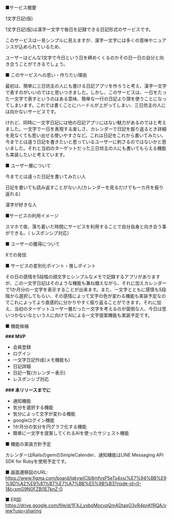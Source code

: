 ■サービス概要

1文字日記(仮)

1文字日記(仮)は漢字一文字で毎日を記録できる日記形式のサービスです。

このサービスは一見シンプルに見えますが、漢字一文字には多くの意味やニュアンスが込められているため、

ユーザーはどんな1文字で今日という日を締めくくるのかその日一日の自分と向き合うことができるでしょう。

■ このサービスへの思い・作りたい理由

最初は、簡単に三日坊主の人にも書ける日記アプリを作ろうと考え、漢字一文字で表すのがいいのではと思いつきました。しかし、このサービスは、一日をたった一文字で表すというのはある意味、簡単な一行の日記より頭を使うことになってしまいます。これでは書くことにハードルが上がってしまい、三日坊主の人には向かないサービスです。

けれど、同時に一文字日記には他の日記アプリにはない魅力があるのではと考えました。一文字で一日を表現する楽しさ、カレンダーで日記を振り返るとき詳細を見なくても思い出せる使いやすさなど。これは日記をこれから書いてみたい、今までとは違う日記を書きたいと思っているユーザーに刺さるのではないかと思いました。それと当初のターゲットだった三日坊主の人にも書いてもらえる機能も実装したいと考えています。

■ ユーザー層について

今までとは違った日記を書いてみたい人

日記を書いても読み返すことがない人(カレンダーを見るだけでも一カ月を振り返れる)

漢字が好きな人

■サービスの利用イメージ

スマホで夜、落ち着いた時間にサービスを利用することで自分自身と向き合う事ができる。（ レスポンシブ対応）

■ ユーザーの獲得について

Xでの発信

■ サービスの差別化ポイント・推しポイント

その日の感情を5段階の顔文字とシンプルなメモで記録するアプリがありますが、この一文字日記はそのような機能も兼ね備えながら、それに加えカレンダーで1か月分の一文字を表示することが出来ます。また、一文字とともに感情も5段階から選択してもらい、その感情によって文字の色が変わる機能も実装予定なのでこれによってより直感的に分かりやすく振り返ることができます。それに加え、当初のターゲットユーザー層だった一文字を考えるのが面倒な人、今日は思いつかないなという人に向けてAIによる一文字提案機能も実装予定です。

■ 機能候補

**### MVP**

- 会員登録
- ログイン
- 一文字日記作成(メモ機能も)
- 日記詳細
- 日記一覧(カレンダー表示)
- レスポンシブ対応

**### 本リリースまでに**

- 通知機能
- 気分を選択する機能
- 気分によって文字が変わる機能
- googleログイン機能
- 1か月分の気分を円グラフ化する機能
- 簡単に一文字を提案してくれるAIを使ったサジェスト機能

■ 機能の実装方針予定

カレンダーはRailsのgemのSimpleCalender、通知機能はLINE Messaging API SDK for Rubyを使用予定です。

■ 画面遷移図のURL: https://www.figma.com/board/lqkywIClb8mfvsP5eTs4xs/%E7%94%BB%E9%9D%A2%E9%81%B7%E7%A7%BB%E5%9B%B3?node-id=0-1&t=smG9N0FZBI1E7knZ-0

■ ER図: https://drive.google.com/file/d/1FXJ_yxbqMocvqQmADtaqO3yR4pnKfRQA/view?usp=sharing